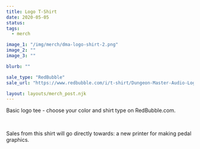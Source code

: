 ```yaml
---
title: Logo T-Shirt
date: 2020-05-05
status: 
tags:
  - merch

image_1: "/img/merch/dma-logo-shirt-2.png"
image_2: ""
image_3: ""

blurb: ""

sale_type: "RedBubble"
sale_url: "https://www.redbubble.com/i/t-shirt/Dungeon-Master-Audio-Logo-by-NecroCultZine/51797270.FB110"

layout: layouts/merch_post.njk
---
```

<p>Basic logo tee - choose your color and shirt type on RedBubble.com.</p>
<br/>
<p>Sales from this shirt will go directly towards: a new printer for making pedal graphics.</p>
